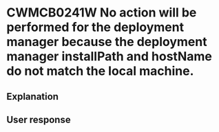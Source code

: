 # CWMCB0241W No action will be performed for the deployment manager because the deployment manager installPath and hostName do not match the local machine.

## Explanation

## User response
